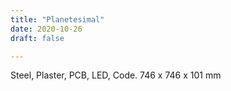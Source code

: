 ```yaml
---
title: "Planetesimal"
date: 2020-10-26
draft: false

---
```


Steel, Plaster, PCB, LED, Code. 746 x 746 x 101 mm

